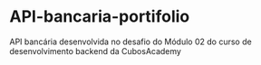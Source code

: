 # API-bancaria-portifolio
API bancária desenvolvida no desafio do Módulo 02 do curso de desenvolvimento backend da CubosAcademy
